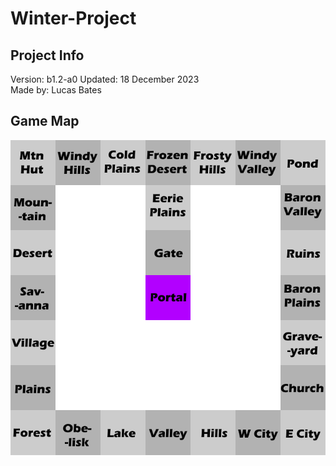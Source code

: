 # Winter-Project

## Project Info
Version: b1.2-a0
Updated: 18 December 2023  
Made by: Lucas Bates 

## Game Map
![A map of the game](mp.png)